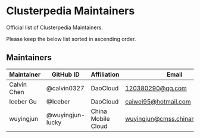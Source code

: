 # Clusterpedia Maintainers

Official list of Clusterpedia Maintainers.

Please keep the below list sorted in ascending order.

## Maintainers

| Maintainer  | GitHub ID        | Affiliation        | Email                            |
|-------------|------------------|--------------------|----------------------------------|
| Calvin Chen | @calvin0327      | DaoCloud           | <120380290@qq.com>               |
| Iceber Gu   | @Iceber          | DaoCloud           | <caiwei95@hotmail.com>           |
| wuyingjun   | @wuyingjun-lucky | China Mobile Cloud | <wuyingjun@cmss.chinamobile.com> |
